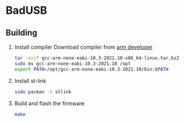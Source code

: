 # BadUSB

## Building

1. Install compiler 
	Download compiler from [arm developer](https://developer.arm.com/downloads/-/gnu-rm)
	```bash
	tar -xvjf gcc-arm-none-eabi-10.3-2021.10-x86_64-linux.tar.bz2
	sudo mv gcc-arm-none-eabi-10.3-2021.10 /opt
	export PATH=/opt/gcc-arm-none-eabi-10.3-2021.10/bin:$PATH
	```
2. Install st-link
	```bash
	sudo pacman -S stlink
	```
3. Build and flash the firmware
	```bash
	make
	```
